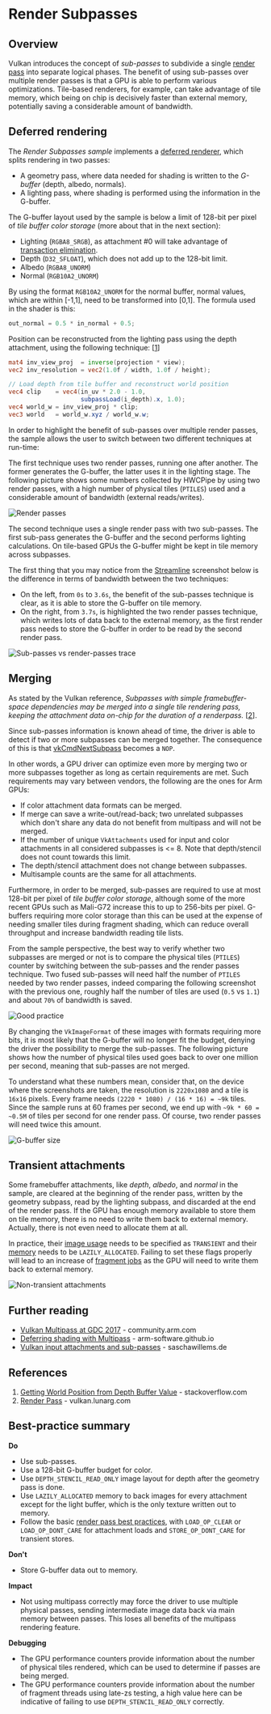 <!--
- Copyright (c) 2019-2020, Arm Limited and Contributors
-
- SPDX-License-Identifier: Apache-2.0
-
- Licensed under the Apache License, Version 2.0 the "License";
- you may not use this file except in compliance with the License.
- You may obtain a copy of the License at
-
-     http://www.apache.org/licenses/LICENSE-2.0
-
- Unless required by applicable law or agreed to in writing, software
- distributed under the License is distributed on an "AS IS" BASIS,
- WITHOUT WARRANTIES OR CONDITIONS OF ANY KIND, either express or implied.
- See the License for the specific language governing permissions and
- limitations under the License.
-
-->

# Render Subpasses

## Overview

Vulkan introduces the concept of _sub-passes_ to subdivide a single [render pass](../render_passes/render_passes_tutorial.md) into separate logical phases. The benefit of using sub-passes over multiple render passes is that a GPU is able to perform various optimizations. Tile-based renderers, for example, can take advantage of tile memory, which being on chip is decisively faster than external memory, potentially saving a considerable amount of bandwidth.

## Deferred rendering

The _Render Subpasses sample_ implements a [deferred renderer](https://en.wikipedia.org/wiki/Deferred_shading), which splits rendering in two passes:

* A geometry pass, where data needed for shading is written to the _G-buffer_ (depth, albedo, normals).
* A lighting pass, where shading is performed using the information in the G-buffer.

The G-buffer layout used by the sample is below a limit of 128-bit per pixel of *tile buffer color storage* (more about that in the next section):

* Lighting (`RGBA8_SRGB`), as attachment #0 will take advantage of [transaction elimination](https://developer.arm.com/solutions/graphics-and-gaming/resources/demos/transaction-elimination).
* Depth (`D32_SFLOAT`), which does not add up to the 128-bit limit.
* Albedo (`RGBA8_UNORM`)
* Normal (`RGB10A2_UNORM`)

By using the format `RGB10A2_UNORM` for the normal buffer, normal values, which are within [-1,1], need to be transformed into [0,1]. The formula used in the shader is this:
```glsl
out_normal = 0.5 * in_normal + 0.5;
```
Position can be reconstructed from the lighting pass using the depth attachment, using the following technique: [[1](#references)]

```glsl
mat4 inv_view_proj  = inverse(projection * view);
vec2 inv_resolution = vec2(1.0f / width, 1.0f / height);

// Load depth from tile buffer and reconstruct world position
vec4 clip    = vec4(in_uv * 2.0 - 1.0, 
                    subpassLoad(i_depth).x, 1.0);
vec4 world_w = inv_view_proj * clip;
vec3 world   = world_w.xyz / world_w.w;
```

In order to highlight the benefit of sub-passes over multiple render passes, the sample allows the user to switch between two different techniques at run-time:

The first technique uses two render passes, running one after another. The former generates the G-buffer, the latter uses it in the lighting stage. The following picture shows some numbers collected by HWCPipe by using two render passes, with a high number of physical tiles (`PTILES`) used and a considerable amount of bandwidth (external reads/writes).

![Render passes](images/render-passes.jpg)

The second technique uses a single render pass with two sub-passes. The first sub-pass generates the G-buffer and the second performs lighting calculations. On tile-based GPUs the G-buffer might be kept in tile memory across subpasses.

The first thing that you may notice from the [Streamline](https://developer.arm.com/tools-and-software/embedded/arm-development-studio/components/streamline-performance-analyzer) screenshot below is the difference in terms of bandwidth between the two techniques:
- On the left, from `0s` to `3.6s`, the benefit of the sub-passes technique is clear, as it is able to store the G-buffer on tile memory.
- On the right, from `3.7s`, is highlighted the two render passes technique, which writes lots of data back to the external memory, as the first render pass needs to store the G-buffer in order to be read by the second render pass.

![Sub-passes vs render-passes trace](images/subpasses-renderpasses-trace.jpg)

## Merging

As stated by the Vulkan reference, _Subpasses with simple framebuffer-space dependencies may be merged into a single tile rendering pass, keeping the attachment data on-chip for the duration of a renderpass._ [[2](#references)].

Since sub-passes information is known ahead of time, the driver is able to detect if two or more subpasses can be merged together. The consequence of this is that [vkCmdNextSubpass](https://www.khronos.org/registry/vulkan/specs/1.1-extensions/man/html/vkCmdNextSubpass.html) becomes a `NOP`.

In other words, a GPU driver can optimize even more by merging two or more subpasses together as long as certain requirements are met. Such requirements may vary between vendors, the following are the ones for Arm GPUs:

* If color attachment data formats can be merged.
* If merge can save a write-out/read-back; two unrelated subpasses which don't share any data do not benefit from multipass and will not be merged.
* If the number of unique `VkAttachments` used for input and color attachments in all considered subpasses is <= 8. Note that depth/stencil does not count towards this limit.
* The depth/stencil attachment does not change between subpasses.
* Multisample counts are the same for all attachments.

Furthermore, in order to be merged, sub-passes are required to use at most 128-bit per pixel of *tile buffer color storage*, although some of the more recent GPUs such as Mali-G72 increase this to up to 256-bits per pixel. G-buffers requiring more color storage than this can be used at the expense of needing smaller tiles during fragment shading, which can reduce overall throughput and increase bandwidth reading tile lists.

From the sample perspective, the best way to verify whether two subpasses are merged or not is to compare the physical tiles (`PTILES`) counter by switching between the sub-passes and the render passes technique. Two fused sub-passes will need half the number of `PTILES` needed by two render passes, indeed comparing the following screenshot with the previous one, roughly half the number of tiles are used (`0.5` vs `1.1`) and about `70%` of bandwidth is saved.

![Good practice](images/good-practice.jpg)

By changing the `VkImageFormat` of these images with formats requiring more bits, it is most likely that the G-buffer will no longer fit the budget, denying the driver the possibility to merge the sub-passes. The following picture shows how the number of physical tiles used goes back to over one million per second, meaning that sub-passes are not merged.

To understand what these numbers mean, consider that, on the device where the screenshots are taken, the resolution is `2220x1080` and a tile is `16x16` pixels. Every frame needs `(2220 * 1080) / (16 * 16) = ~9k` tiles. Since the sample runs at 60 frames per second, we end up with `~9k * 60 = ~0.5M` of tiles per second for one render pass. Of course, two render passes will need twice this amount.

![G-buffer size](images/gbuffer-size.jpg)

## Transient attachments

Some framebuffer attachments, like _depth_, _albedo_, and _normal_ in the sample, are cleared at the beginning of the render pass, written by the geometry subpass, read by the lighting subpass, and discarded at the end of the render pass. If the GPU has enough memory available to store them on tile memory, there is no need to write them back to external memory. Actually, there is not even need to allocate them at all.

In practice, their [image usage](https://www.khronos.org/registry/vulkan/specs/1.1-extensions/man/html/VkImageUsageFlagBits.html) needs to be specified as `TRANSIENT` and their [memory](https://www.khronos.org/registry/vulkan/specs/1.1-extensions/man/html/VkMemoryPropertyFlagBits.html) needs to be `LAZILY_ALLOCATED`. Failing to set these flags properly will lead to an increase of [fragment jobs](https://community.arm.com/developer/tools-software/graphics/b/blog/posts/mali-bifrost-family-performance-counters) as the GPU will need to write them back to external memory.

![Non-transient attachments](images/transient-attachments.jpg)

## Further reading

* [Vulkan Multipass at GDC 2017](https://community.arm.com/developer/tools-software/graphics/b/blog/posts/vulkan-multipass-at-gdc-2017) - community.arm.com
* [Deferring shading with Multipass](https://arm-software.github.io/vulkan-sdk/multipass.html) - arm-software.github.io
* [Vulkan input attachments and sub-passes](https://www.saschawillems.de/blog/2018/07/19/vulkan-input-attachments-and-sub-passes/) - saschawillems.de

## References

1. [Getting World Position from Depth Buffer Value](https://stackoverflow.com/a/32246825) - stackoverflow.com
2. [Render Pass](https://vulkan.lunarg.com/doc/view/1.0.37.0/linux/vkspec.chunked/ch07.html) - vulkan.lunarg.com

## Best-practice summary

**Do**

* Use sub-passes.
* Use a 128-bit G-buffer budget for color.
* Use `DEPTH_STENCIL_READ_ONLY` image layout for depth after the geometry pass is done.
* Use `LAZILY_ALLOCATED` memory to back images for every attachment except for the light buffer, which is the only texture written out to memory.
* Follow the basic [render pass best practices](../render_passes/render_passes_tutorial.md), with `LOAD_OP_CLEAR` or `LOAD_OP_DONT_CARE` for attachment loads and `STORE_OP_DONT_CARE` for transient stores.

**Don't**

* Store G-buffer data out to memory.

**Impact**

* Not using multipass correctly may force the driver to use multiple physical passes, sending intermediate image data back via main memory between passes. This loses all benefits of the multipass rendering feature.

**Debugging**

* The GPU performance counters provide information about the number of physical tiles rendered, which can be used to determine if passes are being merged.
* The GPU performance counters provide information about the number of fragment threads using late-zs testing, a high value here can be indicative of failing to use `DEPTH_STENCIL_READ_ONLY` correctly.
